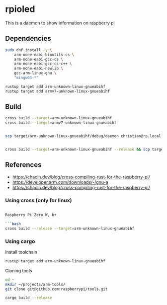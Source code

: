 # rpioled

This is a daemon to show information on raspberry pi

## Dependencies

```bash
sudo dnf install -y \
    arm-none-eabi-binutils-cs \
    arm-none-eabi-gcc-cs \
    arm-none-eabi-gcc-cs-c++ \
    arm-none-eabi-newlib \
    gcc-arm-linux-gnu \
    "mingw64-*"

rustup target add arm-unknown-linux-gnueabihf
rustup target add armv7-unknown-linux-gnueabihf
```

## Build

```bash
cross build --target=arm-unknown-linux-gnueabihf
cross build --target=armv7-unknown-linux-gnueabihf


scp target/arm-unknown-linux-gnueabihf/debug/daemon christian@rp.local:/home/christian/


cross build --target=arm-unknown-linux-gnueabihf --release && scp target/arm-unknown-linux-gnueabihf/release/rpi-oled-daemon christian@rp.local:/home/christian/


```

## References

* <https://chacin.dev/blog/cross-compiling-rust-for-the-raspberry-pi/>
* <https://developer.arm.com/downloads/-/gnu-a>
* <https://chacin.dev/blog/cross-compiling-rust-for-the-raspberry-pi/>

### Using cross (only for linux)

```bash

Raspberry Pi Zero W, b+

```bash
cross build --release --target=arm-unknown-linux-gnueabihf
```

### Using cargo

Install toolchain

```bash
rustup target add arm-unknown-linux-gnueabihf
```

Cloning tools

```bash
cd ~
mkdir ~/projects/arm-tools/
git clone git@github.com:raspberrypi/tools.git
```

```bash
cargo build --release
```